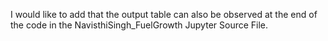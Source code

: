 I would like to add that the output table can also be observed at the end of the code in the NavisthiSingh_FuelGrowth Jupyter Source File.






